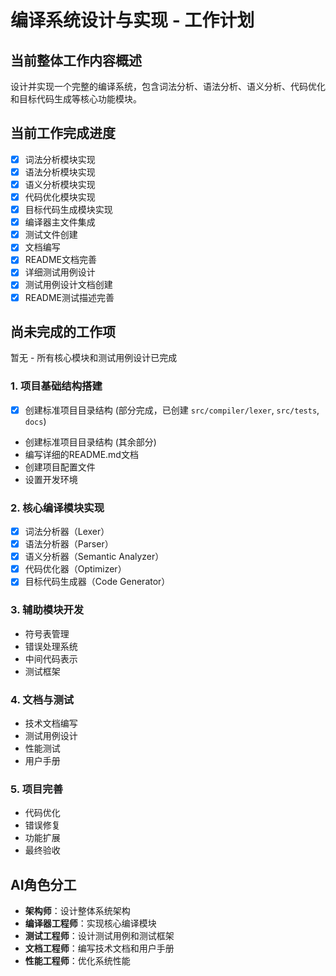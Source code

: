 # 编译系统设计与实现 - 工作计划

## 当前整体工作内容概述
设计并实现一个完整的编译系统，包含词法分析、语法分析、语义分析、代码优化和目标代码生成等核心功能模块。

## 当前工作完成进度

- [x] 词法分析模块实现
- [x] 语法分析模块实现  
- [x] 语义分析模块实现
- [x] 代码优化模块实现
- [x] 目标代码生成模块实现
- [x] 编译器主文件集成
- [x] 测试文件创建
- [x] 文档编写
- [x] README文档完善
- [x] 详细测试用例设计
- [x] 测试用例设计文档创建
- [x] README测试描述完善

## 尚未完成的工作项

暂无 - 所有核心模块和测试用例设计已完成

### 1. 项目基础结构搭建
- [x] 创建标准项目目录结构 (部分完成，已创建 `src/compiler/lexer`, `src/tests`, `docs`)
- 创建标准项目目录结构 (其余部分)
- 编写详细的README.md文档
- 创建项目配置文件
- 设置开发环境

### 2. 核心编译模块实现
- [x] 词法分析器（Lexer）
- [x] 语法分析器（Parser）
- [x] 语义分析器（Semantic Analyzer）
- [x] 代码优化器（Optimizer）
- [x] 目标代码生成器（Code Generator）

### 3. 辅助模块开发
- 符号表管理
- 错误处理系统
- 中间代码表示
- 测试框架

### 4. 文档与测试
- 技术文档编写
- 测试用例设计
- 性能测试
- 用户手册

### 5. 项目完善
- 代码优化
- 错误修复
- 功能扩展
- 最终验收

## AI角色分工
- **架构师**：设计整体系统架构
- **编译器工程师**：实现核心编译模块
- **测试工程师**：设计测试用例和测试框架
- **文档工程师**：编写技术文档和用户手册
- **性能工程师**：优化系统性能